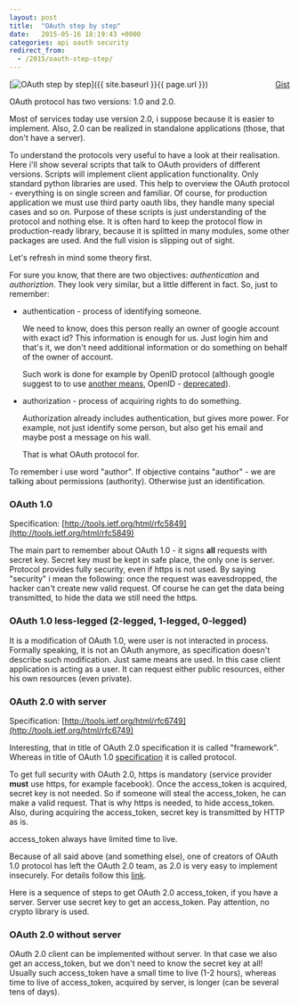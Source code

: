 ```yaml
---
layout: post
title:  "OAuth step by step"
date:   2015-05-16 18:19:43 +0000
categories: api oauth security
redirect_from:
  - /2015/oauth-step-step/
---
```


<div class="gist-wrp"><div class="github-btn" id="github-btn" style="float:right;"> <a class="gh-btn" id="gh-btn" href="https://gist.github.com/st4lk/4b71b72007a666435f81" target="_blank"> <span class="gh-ico"></span> <span class="gh-text" id="gh-text">Gist</span> </a></div></div>

[![OAuth step by step](https://img-fotki.yandex.ru/get/9819/85893628.c68/0_185253_82b5fefa_M.png "OAuth step by step")]({{ site.baseurl }}{{ page.url }})

OAuth protocol has two versions: 1.0 and 2.0.

Most of services today use version 2.0, i suppose because it is easier to implement.
Also, 2.0 can be realized in standalone applications (those, that don't have a server).

To understand the protocols very useful to have a look at their realisation.
Here i'll show several scripts that talk to OAuth providers of different versions.
Scripts will implement client application functionality.
Only standard python libraries are used. This help to overview the OAuth protocol - everything is on single screen and familiar. Of course, for production application we must use third party oauth libs, they handle many special cases and so on. Purpose of these scripts is just understanding of the protocol and nothing else.
It is often hard to keep the protocol flow in production-ready library, because it is splitted in many modules, some other packages are used. And the full vision is slipping out of sight.

<!--more-->

Let's refresh in mind some theory first.

For sure you know, that there are two objectives: _authentication_ and _authoriztion_.
They look very similar, but a little different in fact.
So, just to remember:

- authentication - process of identifying someone.

    We need to know, does this person really an owner of google account with exact id?
    This information is enough for us. Just login him and that's it, we don't need additional information or do something on behalf of the owner of account.

    Such work is done for example by OpenID protocol (although google suggest to to use [another means](https://developers.google.com/identity/sign-in/auth-migration#sign-in), OpenID - [deprecated](https://developers.google.com/identity/protocols/OpenID2)).

- authorization - process of acquiring rights to do something.

    Authorization already includes authentication, but gives more power.
    For example, not just identify some person, but also get his email and maybe post a message on his wall.

    That is what OAuth protocol for.

To remember i use word "author". If objective contains "author" - we are talking about permissions (authority). Otherwise just an identification.

### OAuth 1.0

Specification: [http://tools.ietf.org/html/rfc5849](http://tools.ietf.org/html/rfc5849)

The main part to remember about OAuth 1.0 - it signs **all** requests with secret key.
Secret key must be kept in safe place, the only one is server.
Protocol provides fully security, even if https is not used.
By saying "security" i mean the following: once the request was eavesdropped, the hacker can't create new valid request.
Of course he can get the data being transmitted, to hide the data we still need the https.

<script src="https://gist.github.com/st4lk/314e181faaea7d671d0e.js"></script>

### OAuth 1.0 less-legged (2-legged, 1-legged, 0-legged)

It is a modification of OAuth 1.0, were user is not interacted in process.
Formally speaking, it is not an OAuth anymore, as specification doesn't describe such modification.
Just same means are used.
In this case client application is acting as a user. It can request either public resources, either his own resources (even private).

<script src="https://gist.github.com/st4lk/719729c03cf0314179b4.js"></script>

### OAuth 2.0 with server

Specification: [http://tools.ietf.org/html/rfc6749](http://tools.ietf.org/html/rfc6749)

Interesting, that in title of OAuth 2.0 specification it is called "framework".
Whereas in title of OAuth 1.0 [specification](http://tools.ietf.org/html/rfc5849) it is called protocol.

To get full security with OAuth 2.0, https is mandatory (service provider **must** use https, for example facebook).
Once the access_token is acquired, secret key is not needed.
So if someone will steal the access_token, he can make a valid request. That is why https is needed, to hide access_token.
Also, during acquiring the access_token, secret key is transmitted by HTTP as is.

access_token always have limited time to live.

Because of all said above (and something else), one of creators of OAuth 1.0 protocol has left the OAuth 2.0 team, as 2.0 is very easy to implement insecurely.
For details follow this [link](http://hueniverse.com/2012/07/26/oauth-2-0-and-the-road-to-hell/).

Here is a sequence of steps to get OAuth 2.0 access_token, if you have a server.
Server use secret key to get an access_token. Pay attention, no crypto library is used.

<script src="https://gist.github.com/st4lk/4b71b72007a666435f81.js"></script>

### OAuth 2.0 without server

OAuth 2.0 client can be implemented without server. In that case we also get an access_token, but we don't need to know the secret key at all! Usually such access_token have a small time to live (1-2 hours), whereas time to live of access_token, acquired by server, is longer (can be several tens of days).

<script src="https://gist.github.com/st4lk/af1db97e36897b918f22.js"></script>
